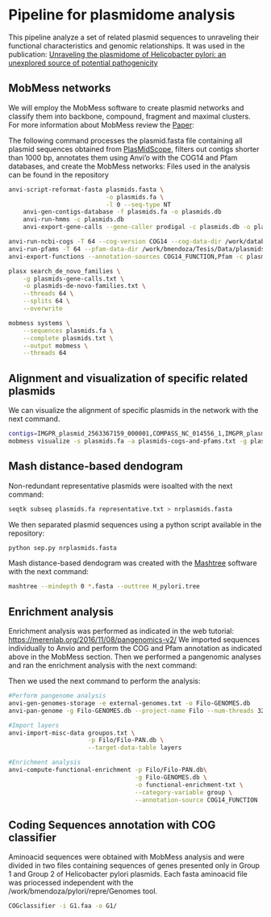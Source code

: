 # Pipeline for plasmidome analysis
This pipeline analyze a set of related plasmid sequences to unraveling their functional characteristics and genomic relationships. It was used in the publication: [Unraveling the plasmidome of Helicobacter pylori: an unexplored source of potential pathogenicity](https://www.biorxiv.org/content/10.1101/2025.01.06.631533v1)

## MobMess networks
We will employ the MobMess software to create plasmid networks and classify them into backbone, compound, fragment and maximal clusters. For more information about MobMess review the [Paper](https://www.nature.com/articles/s41564-024-01610-3):

The following command processes the plasmid.fasta file containing all plasmid sequences obtained from [PlasMidScope](https://plasmid.deepomics.org/database/plasmid), filters out contigs shorter than 1000 bp, annotates them using Anvi’o with the COG14 and Pfam databases, and create the MobMess networks: 
Files used in the analysis can be found in the repository
```bash
anvi-script-reformat-fasta plasmids.fasta \
                           -o plasmids.fa \
                           -l 0 --seq-type NT
    anvi-gen-contigs-database -f plasmids.fa -o plasmids.db
    anvi-run-hmms -c plasmids.db
    anvi-export-gene-calls --gene-caller prodigal -c plasmids.db -o plasmids-gene-calls.txt

anvi-run-ncbi-cogs -T 64 --cog-version COG14 --cog-data-dir /work/databases/anvio/COG_2014 -c plasmids.db
anvi-run-pfams -T 64 --pfam-data-dir /work/bmendoza/Tesis/Data/plasmids/anvio/Pfam_v32 -c plasmids.db
anvi-export-functions --annotation-sources COG14_FUNCTION,Pfam -c plasmids.db -o plasmids-cogs-and-pfams.txt

plasx search_de_novo_families \
    -g plasmids-gene-calls.txt \
    -o plasmids-de-novo-families.txt \
    --threads 64 \
    --splits 64 \
    --overwrite

mobmess systems \
    --sequences plasmids.fa \
    --complete plasmids.txt \
    --output mobmess \
    --threads 64

```
## Alignment and visualization of specific related plasmids
We can visualize the alignment of specific plasmids in the network with the next command. 

```bash
contigs=IMGPR_plasmid_2563367159_000001,COMPASS_NC_014556_1,IMGPR_plasmid_2617271162_000001,IMGPR_plasmid_2619619205_000001,COMPASS_NC_019561_1,IMGPR_plasmid_2619619172_000001
mobmess visualize -s plasmids.fa -a plasmids-cogs-and-pfams.txt -g plasmids-gene-calls.txt -o figura/ -T 32 --contigs $contigs --align-blocks-height 1

```

## Mash distance-based dendogram 
Non-redundant representative plasmids were isoalted with the next command: 

```bash
seqtk subseq plasmids.fa representative.txt > nrplasmids.fasta
```
We then separated plasmid sequences using a python script available in the repository:
```bash
python sep.py nrplasmids.fasta
```
Mash distance-based dendogram was created with the [Mashtree](https://github.com/lskatz/mashtree) software with the next command:
```bash
mashtree --mindepth 0 *.fasta --outtree H_pylori.tree
```
## Enrichment analysis
Enrichment analysis was performed as indicated in the web tutorial: https://merenlab.org/2016/11/08/pangenomics-v2/
We imported sequences individually to Anvio and perform the COG and Pfam annotation as indicated above in the MobMess section. Then we performed a pangenomic analyses and ran the enrichment analysis with the next command: 

Then we used the next command to perform the analysis:
```bash
#Perform pangenome analysis
anvi-gen-genomes-storage -e external-genomes.txt -o Filo-GENOMES.db 
anvi-pan-genome -g Filo-GENOMES.db --project-name Filo --num-threads 32 

#Import layers
anvi-import-misc-data groupos.txt \
                      -p Filo/Filo-PAN.db \
                      --target-data-table layers

#Enrichment analysis
anvi-compute-functional-enrichment -p Filo/Filo-PAN.db\
                                   -g Filo-GENOMES.db \
                                   -o functional-enrichment-txt \
                                   --category-variable group \
                                   --annotation-source COG14_FUNCTION
```
## Coding Sequences annotation with COG classifier
Aminoacid sequences were obtained with MobMess analysis and were divided in two files containing sequences of genes presented only in Group 1 and Group 2 of Helicobacter pylori plasmids.
Each fasta aminoacid file was priocessed independent with the /work/bmendoza/pylori/repre/Genomes tool. 

```bash
COGclassifier -i G1.faa -o G1/
```

